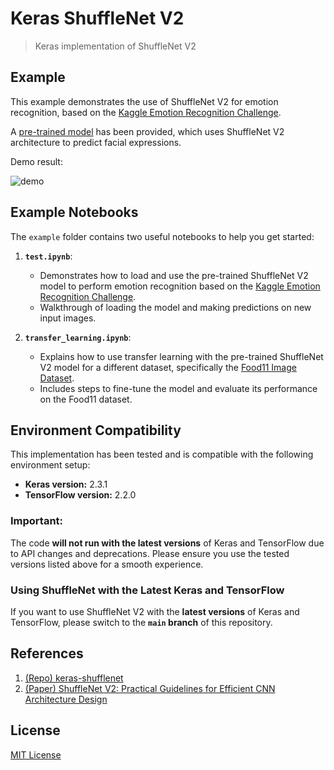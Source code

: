 # Keras ShuffleNet V2

> Keras implementation of ShuffleNet V2

## Example

This example demonstrates the use of ShuffleNet V2 for emotion recognition, based on the [Kaggle Emotion Recognition Challenge](https://www.kaggle.com/c/challenges-in-representation-learning-facial-expression-recognition-challenge). 

A [pre-trained model](./weights/shufflenetv2_emotion_recogn.h5) has been provided, which uses ShuffleNet V2 architecture to predict facial expressions.

Demo result:

![demo](./images/a_emo.png)

## Example Notebooks

The `example` folder contains two useful notebooks to help you get started:

1. **`test.ipynb`**: 
   - Demonstrates how to load and use the pre-trained ShuffleNet V2 model to perform emotion recognition based on the [Kaggle Emotion Recognition Challenge](https://www.kaggle.com/c/challenges-in-representation-learning-facial-expression-recognition-challenge).
   - Walkthrough of loading the model and making predictions on new input images.

2. **`transfer_learning.ipynb`**:
   - Explains how to use transfer learning with the pre-trained ShuffleNet V2 model for a different dataset, specifically the [Food11 Image Dataset](https://www.kaggle.com/datasets/trolukovich/food11-image-dataset/).
   - Includes steps to fine-tune the model and evaluate its performance on the Food11 dataset.

## Environment Compatibility

This implementation has been tested and is compatible with the following environment setup:

- **Keras version:** 2.3.1
- **TensorFlow version:** 2.2.0

### **Important:**  
The code **will not run with the latest versions** of Keras and TensorFlow due to API changes and deprecations. Please ensure you use the tested versions listed above for a smooth experience.

### Using ShuffleNet with the Latest Keras and TensorFlow

If you want to use ShuffleNet V2 with the **latest versions** of Keras and TensorFlow, please switch to the **`main` branch** of this repository.

## References

1. [(Repo) keras-shufflenet](https://github.com/scheckmedia/keras-shufflenet)
2. [(Paper) ShuffleNet V2: Practical Guidelines for Efficient CNN Architecture Design](https://arxiv.org/abs/1807.11164)

## License

[MIT License](https://opensource.org/licenses/MIT)

